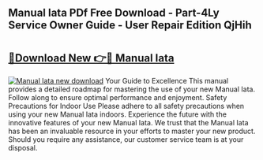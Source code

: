 ## Manual Iata PDf Free Download - Part-4Ly Service Owner Guide - User Repair Edition QjHih

# <h2><a href="http://bc8346.oget.top/?id=Manual+Iata">🔗Download New 👉🔴 Manual Iata</a></h2>

[![Manual Iata new download](https://i.imgur.com/5g1atiW.png)](http://bc8346.oget.top/?id=Manual+Iata)
Your Guide to Excellence This manual provides a detailed roadmap for mastering the use of your new Manual Iata. Follow along to ensure optimal performance and enjoyment. Safety Precautions for Indoor Use Please adhere to all safety precautions when using your new Manual Iata indoors. Experience the future with the innovative features of your new Manual Iata. We trust that the Manual Iata has been an invaluable resource in your efforts to master your new product. Should you require any assistance, our customer service team is at your disposal.
